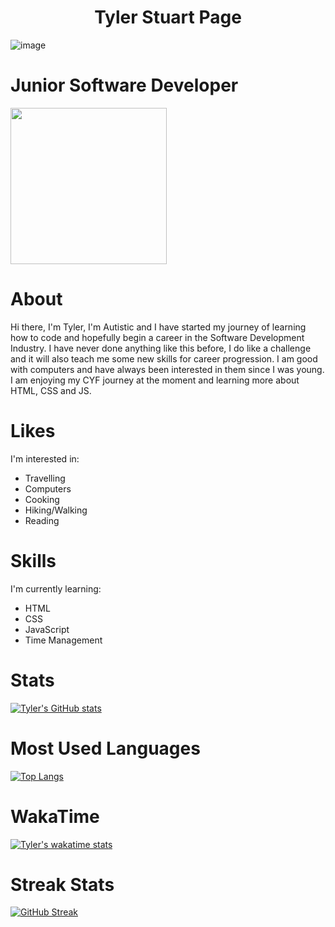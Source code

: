 <h1 align="center"> Tyler Stuart Page </h1> 

![image](https://user-images.githubusercontent.com/125750266/224525253-42333975-42ef-46c9-b097-12b1e27f5c69.png)

# Junior Software Developer

<img src="https://user-images.githubusercontent.com/125750266/219950426-f087ba40-cafb-48d8-81e8-03853f467d34.png" height="250" width="250">

# About
Hi there, I'm Tyler, I'm Autistic and I have started my journey of learning how to code and hopefully begin a career in the Software Development Industry. I have never done anything like this before, I do like a challenge and it will also teach me some new skills for career progression. I am good with computers and have always been interested in them since I was young. I am enjoying my CYF journey at the moment and learning more about HTML, CSS and JS.

# Likes
I'm interested in:
- Travelling
- Computers
- Cooking
- Hiking/Walking
- Reading

# Skills
I'm currently learning: 

- HTML
- CSS
- JavaScript
- Time Management



# Stats
[![Tyler's GitHub stats](https://github-readme-stats.vercel.app/api?username=tyler-page)](https://github.com/tyler-page/github-readme-stats)


# Most Used Languages
[![Top Langs](https://github-readme-stats.vercel.app/api/top-langs/?username=tyler-page&langs_count=8)](https://github.com/tyler-page/github-readme-stats)

# WakaTime
[![Tyler's wakatime stats](https://github-readme-stats.vercel.app/api/wakatime?username=tyler_page)](https://github.com/tyler-page/github-readme-stats)

# Streak Stats
[![GitHub Streak](https://streak-stats.demolab.com/?user=tyler-page&theme=deepblue)](https://git.io/streak-stats)

